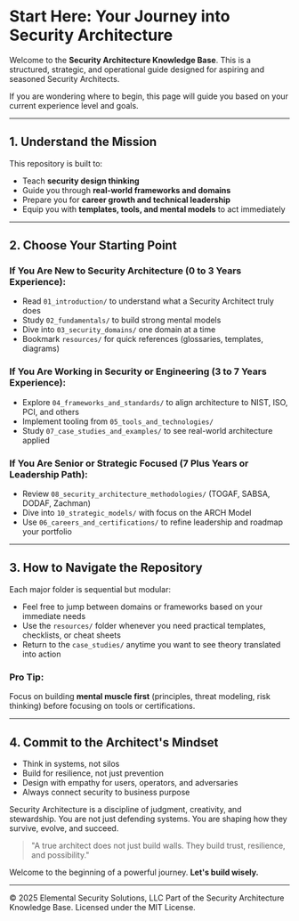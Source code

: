 <!--
Version: 1.0.0
Last Updated: 2025-04-27
Owner: Elemental Security Solutions, LLC
-->

# Start Here: Your Journey into Security Architecture

Welcome to the **Security Architecture Knowledge Base**. This is a structured, strategic, and operational guide designed for aspiring and seasoned Security Architects.

If you are wondering where to begin, this page will guide you based on your current experience level and goals.

---

## 1. Understand the Mission
This repository is built to:
- Teach **security design thinking**
- Guide you through **real-world frameworks and domains**
- Prepare you for **career growth and technical leadership**
- Equip you with **templates, tools, and mental models** to act immediately

---

## 2. Choose Your Starting Point

### If You Are **New to Security Architecture (0 to 3 Years Experience):**
- Read `01_introduction/` to understand what a Security Architect truly does
- Study `02_fundamentals/` to build strong mental models
- Dive into `03_security_domains/` one domain at a time
- Bookmark `resources/` for quick references (glossaries, templates, diagrams)

### If You Are **Working in Security or Engineering (3 to 7 Years Experience):**
- Explore `04_frameworks_and_standards/` to align architecture to NIST, ISO, PCI, and others
- Implement tooling from `05_tools_and_technologies/`
- Study `07_case_studies_and_examples/` to see real-world architecture applied

### If You Are **Senior or Strategic Focused (7 Plus Years or Leadership Path):**
- Review `08_security_architecture_methodologies/` (TOGAF, SABSA, DODAF, Zachman)
- Dive into `10_strategic_models/` with focus on the ARCH Model
- Use `06_careers_and_certifications/` to refine leadership and roadmap your portfolio

---

## 3. How to Navigate the Repository
Each major folder is sequential but modular:
- Feel free to jump between domains or frameworks based on your immediate needs
- Use the `resources/` folder whenever you need practical templates, checklists, or cheat sheets
- Return to the `case_studies/` anytime you want to see theory translated into action

### Pro Tip:
Focus on building **mental muscle first** (principles, threat modeling, risk thinking) before focusing on tools or certifications.

---

## 4. Commit to the Architect's Mindset
- Think in systems, not silos
- Build for resilience, not just prevention
- Design with empathy for users, operators, and adversaries
- Always connect security to business purpose

Security Architecture is a discipline of judgment, creativity, and stewardship.
You are not just defending systems. You are shaping how they survive, evolve, and succeed.

> "A true architect does not just build walls. They build trust, resilience, and possibility."

Welcome to the beginning of a powerful journey.
**Let's build wisely.**


---
© 2025 Elemental Security Solutions, LLC
Part of the Security Architecture Knowledge Base.
Licensed under the MIT License.

